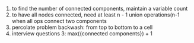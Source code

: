 1. to find the number of connected components, maintain a variable count 
2. to have all nodes connected, need at least n - 1 union operations(n-1 when all ops connect two components
3. percolate problem backwash: from top to bottom to a cell
4. interview questions 3: max({connected components}) + 1
